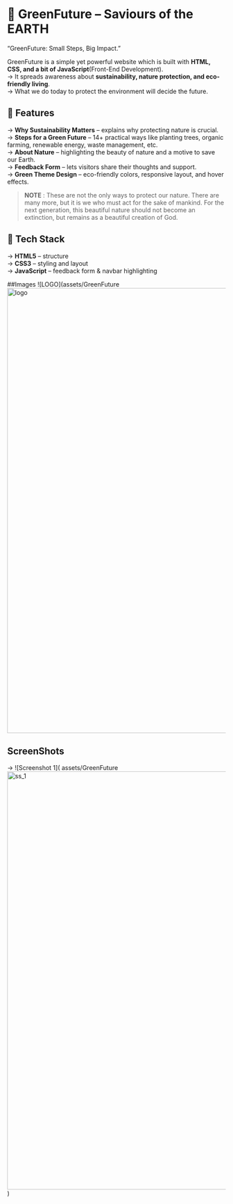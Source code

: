 # 🌱 GreenFuture – Saviours of the EARTH  

“GreenFuture: Small Steps, Big Impact.”

GreenFuture is a simple yet powerful website which is built with **HTML, CSS, and a bit of JavaScript**(Front-End Development).  
-> It spreads awareness about **sustainability, nature protection, and eco-friendly living**.  
-> What we do today to protect the environment will decide the future.

## 🚀 Features  
-> **Why Sustainability Matters** – explains why protecting nature is crucial.  
-> **Steps for a Green Future** – 14+ practical ways like planting trees, organic farming, renewable energy, waste management, etc.  
-> **About Nature** – highlighting the beauty of nature and a motive to save our Earth.  
-> **Feedback Form** – lets visitors share their thoughts and support.  
-> **Green Theme Design** – eco-friendly colors, responsive layout, and hover effects.

> **NOTE** : These are not the only ways to protect our nature. There are many more, but it is we who must act for the sake of mankind.
   For the next generation, this beautiful nature should not become an extinction, but remains as a beautiful creation of God.

## 📂 Tech Stack  
-> **HTML5** – structure  
-> **CSS3** – styling and layout  
-> **JavaScript** – feedback form & navbar highlighting  


##Images 
![LOGO](assets/GreenFuture <img width="1536" height="1024" alt="logo" src="https://github.com/user-attachments/assets/abd4f66a-54f1-481d-a5e7-ddae42f768cf" />
 
## ScreenShots
-> ![Screenshot 1]( assets/GreenFuture <img width="1920" height="962" alt="ss_1" src="https://github.com/user-attachments/assets/04e78557-e883-4510-9cfd-52e12c9cf382" /> )


